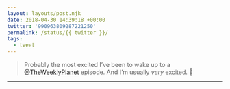 ```yaml
---
layout: layouts/post.njk
date: 2018-04-30 14:39:18 +00:00
twitter: '990963809287221250'
permalink: /status/{{ twitter }}/
tags: 
  - tweet
---
```


> Probably the most excited I’ve been to wake up to a [@TheWeeklyPlanet](https://twitter.com/TheWeeklyPlanet) episode. And I’m usually *very* excited. 💎

---
